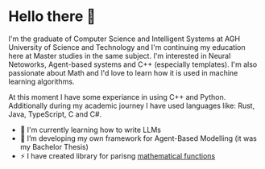 # Hello there 👋

I'm the graduate of Computer Science and Intelligent Systems at AGH University of Science and Technology and I'm continuing my education here at Master studies in the same subject. I'm interested in Neural Netoworks, Agent-based systems and C++ (especially templates). I'm also passionate about Math and I'd love to learn how it is used in machine learning algorithms.

At this moment I have some experiance in using C++ and Python. Additionally during my academic journey I have used languages like: Rust, Java, TypeScript, C and C#.

- 🌱 I'm currently learning how to write LLMs
- 🤔 I’m developing my own framework for Agent-Based Modelling (it was my Bachelor Thesis)
- ⚡ I have created library for parisng [mathematical functions](https://github.com/Tosiekdev/function-parser) 
